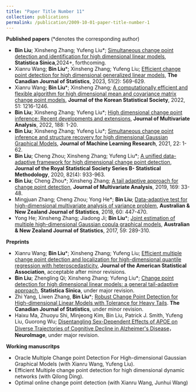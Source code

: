 ```yaml
---
title: "Paper Title Number 11"
collection: publications
permalink: /publication/2009-10-01-paper-title-number-1
---
```


**Published papers** (*denotes the corresponding author)
* **Bin Liu**; Xinsheng Zhang; Yufeng Liu*; [Simultaneous change point detection and identification for high dimensional linear models](https://www3.stat.sinica.edu.tw/ss_newpaper/SS-2023-0212_na.pdf), **Statistica Sinica**,2024+, forthcoming.
* Xianru Wang; **Bin Liu***; Xinsheng Zhang; Yufeng Liu; [Efficient change point detection for high dimensional generalized linear models](https://doi.org/10.1002/cjs.11721), **The Canadian Journal of Statistics**, 2023, 51(2): 569-629.  
*  Xianru Wang; **Bin Liu***; Xinsheng Zhang; [A computationally efficient and flexible algorithm for high dimensional mean and covariance matrix change point models](https://link.springer.com/article/10.1007/s42952-022-00183-3), **Journal of the Korean Statistical Society**, 2022, 51: 1216-1246.   
* **Bin Liu**; Xinsheng Zhang; Yufeng Liu*; [High dimensional change point inference: Recent developments and extensions](https://www.sciencedirect.com/science/article/abs/pii/S0047259X21001111), **Journal of Multivariate Analysis**, 2022, 188: 1-20.
* **Bin Liu**; Xinsheng Zhang; Yufeng Liu*; [Simultaneous change point inference and structure recovery for high dimensional Gaussian Graphical Models](https://www.jmlr.org/papers/volume22/20-327/20-327.pdf), **Journal of Machine Learning Research**, 2021, 22: 1-62.
* **Bin Liu**; Cheng Zhou; Xinsheng Zhang; Yufeng Liu*; [A unified data-adaptive framework for high dimensional change point detection](https://doi.org/10.1111/rssb.12375), **Journal of the Royal Statistical Society Series B- Statistical Methodology**, 2020, 82(4): 933-963. 
* **Bin Liu**; Cheng Zhou*; Xinsheng Zhang; [A tail adaptive approach for change point detection](https://www.sciencedirect.com/science/article/pii/S0047259X18302100), **Journal of Multivariate Analysis**, 2019, 169: 33-48.
* Mingjuan Zhang; Cheng Zhou; Yong He*; **Bin Liu**; [Data-adaptive test for high-dimensional multivariate analysis of variance problem](https://doi.org/10.1111/anzs.12246), **Australian & New Zealand Journal of Statistics**, 2018, 60: 447-470.
* Yong He; Xinsheng Zhang; Jiadong Ji; **Bin Liu***; [Joint estimation of multiple high-dimensional Gaussian copula graphical models](https://doi.org/10.1111/anzs.12198), **Australian & New Zealand Journal of Statistics**, 2017, 59: 289-310.
  
**Preprints**
* Xianru Wang; **Bin Liu***; Xinsheng Zhang; Yufeng Liu; [Efficient multiple change point detection and localization for high-dimensional quantile regression with heteroscedasticity](https://liubin0145.github.io//files/quantile_jasa.pdf), **Journal of the American Statistical Association**, acceptable after minor revisions. 
* **Bin Liu**; Zhengling Qi; Xinsheng Zhang; Yufeng Liu*; [Change point detection for high
dimensional linear models: a general tail-adaptive approach](https://arxiv.org/abs/2207.11532), **Statistica Sinica**, under major revision.
* Zhi Yang, Liwen Zhang, **Bin Liu***; [Robust Change Point Detection for High-dimensional Linear Models with Tolerance for Heavy Tails](https://liubin0145.github.io//files/yangzhi-1.pdf). **The Canadian Journal of Statistics**, under minor revision.
* Haixu Ma, Zhuoyu Shi, Minjeong Kim, Bin Liu, Patrick J. Smith, Yufeng Liu, Guorong Wu; [Disentangling Sex-Dependent Effects of APOE on Diverse Trajectories of Cognitive Decline in Alzheimer's Disease](https://liubin0145.github.io//files/ADNI.pdf)，**NeuroImage**, under major revision.
  
**Working manuscritps**
* Oracle Multiple Change point Detection For High-dimensional Gaussian Graphical Models (with Xianru Wang, Yufeng Liu). 
* Efficient Multiple change point detection for high dimensional dynamic networks (with Qilong Ding).
* Optimal online change point detection (with Xianru Wang, Junhui Wang)

